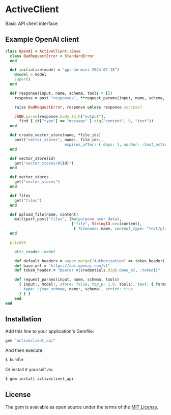 # ActiveClient

Basic API client interface

## Example OpenAI client

```ruby
class OpenAI < ActiveClient::Base
  class BadRequestError < StandardError
  end

  def initialize(model = "gpt-4o-mini-2024-07-18")
    @model = model
    super()
  end

  def response(input, name, schema, tools = [])
    response = post "responses", **request_params(input, name, schema, tools)

    raise BadRequestError, response unless response.success?

    JSON.parse(response.body.to_h["output"].
      find { it["type"] == "message" }.dig("content", 0, "text"))
  end

  def create_vector_store(name, *file_ids)
    post("vector_stores", name:, file_ids:,
                          expires_after: { days: 1, anchor: :last_active_at })
  end

  def vector_store(id)
    get("vector_stores/#{id}")
  end

  def vector_stores
    get("vector_stores")
  end

  def files
    get("files")
  end

  def upload_file(name, content)
    multipart_post("files", [%w(purpose user_data),
                             ["file", StringIO.new(content),
                              { filename: name, content_type: "text/plain" }]])
  end

  private

    attr_reader :model

    def default_headers = super.merge("Authorization" => token_header)
    def base_url = "https://api.openai.com/v1"
    def token_header = "Bearer #{credentials.dig(:open_ai, :token)}"

    def request_params(input, name, schema, tools)
      { input:, model:, store: false, top_p: 1.0, tools:, text: { format: {
        type: :json_schema, name:, schema:, strict: true
      } } }
    end
end
```

## Installation
Add this line to your application's Gemfile:

```ruby
gem "activeclient_api"
```

And then execute:
```bash
$ bundle
```

Or install it yourself as:
```bash
$ gem install activeclient_api
```

## License
The gem is available as open source under the terms of the [MIT License](https://opensource.org/licenses/MIT).
